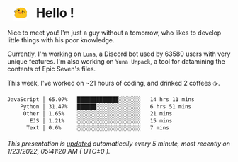 <h1>   <img src="./spoink.gif" style="vertical-align:middle;" width="30px">   Hello ! </h1>

Nice to meet you! I'm just a guy without a tomorrow, who likes to develop little things with his poor knowledge.

Currently, I'm working on <a href='https://github.com/Asgarrrr/Luna'>`Luna`</a>, a Discord bot used by 63580 users with very unique features. I'm also working on `Yuna Unpack`, a tool for datamining the contents of Epic Seven's files.

This week, I've worked on ~21 hours of coding, and drinked 2 coffees ☕.

```
JavaScript │ 65.07%   █████████████░░░░░░░   14 hrs 11 mins
    Python │ 31.47%   ██████░░░░░░░░░░░░░░   6 hrs 51 mins
     Other │ 1.65%    ░░░░░░░░░░░░░░░░░░░░   21 mins
       EJS │ 1.21%    ░░░░░░░░░░░░░░░░░░░░   15 mins
      Text │ 0.6%     ░░░░░░░░░░░░░░░░░░░░   7 mins
```

###### This presentation is [updated](https://github.com/Asgarrrr) automatically every 5 minute, most recently on 1/23/2022, 05:41:20 AM ( UTC±0 ).